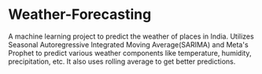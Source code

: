 # Weather-Forecasting
A machine learning project to predict the weather of places in India. Utilizes Seasonal Autoregressive Integrated Moving Average(SARIMA) and Meta's Prophet to predict various weather components like temperature, humidity, precipitation, etc. It also uses rolling average to get better predictions. 
